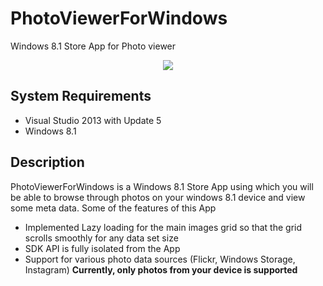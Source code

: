 # PhotoViewerForWindows
Windows 8.1 Store App for Photo viewer

<p align="center">
  <img src="http://i.imgur.com/2yg7wsP.png"/>
</p>

System Requirements
----------------------
* Visual Studio 2013 with Update 5
* Windows 8.1

Description
----------------------

PhotoViewerForWindows is a Windows 8.1 Store App using which you will be able to browse through photos on your windows 8.1 device and view some meta data. Some of the features of this App

* Implemented Lazy loading for the main images grid so that the grid scrolls smoothly for any data set size
* SDK API is fully isolated from the App
* Support for various photo data sources (Flickr, Windows Storage, Instagram) __Currently, only photos from your device is supported__


